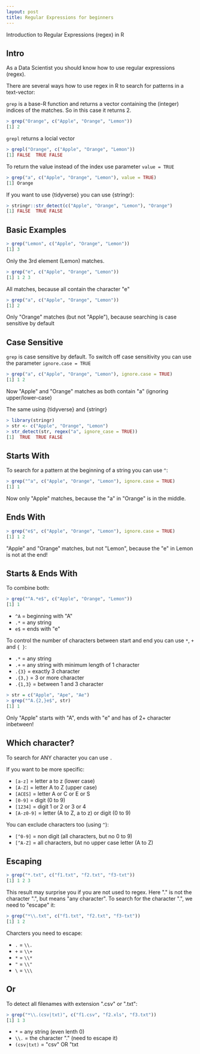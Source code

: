 ```yaml
---
layout: post
title: Regular Expressions for beginners
---
```


Introduction to Regular Expressions (regex) in R

## Intro

As a Data Scientist you should know how to use regular expressions (regex). 

There are several ways how to use regex in R to search for patterns in a text-vector:

```grep``` is a base-R function and returns a vector containing the (integer) indices of the matches. So in this case it returns 2.

```R
> grep("Orange", c("Apple", "Orange", "Lemon"))
[1] 2
```

```grepl``` returns a locial vector

```R
> grepl("Orange", c("Apple", "Orange", "Lemon"))
[1] FALSE  TRUE FALSE
```

To return the value instead of the index use parameter ```value = TRUE```

```R
> grep("a", c("Apple", "Orange", "Lemon"), value = TRUE)
[1] Orange
```

If you want to use {tidyverse} you can use {stringr}:

```R
> stringr::str_detect(c("Apple", "Orange", "Lemon"), "Orange")
[1] FALSE  TRUE FALSE
```

## Basic Examples

 ```R
> grep("Lemon", c("Apple", "Orange", "Lemon"))
[1] 3
``` 

Only the 3rd element (Lemon) matches.

 ```R
> grep("e", c("Apple", "Orange", "Lemon"))
[1] 1 2 3
``` 

All matches, because all contain the character "e"

```R
> grep("a", c("Apple", "Orange", "Lemon"))
[1] 2
```
Only "Orange" matches (but not "Apple"), because searching is case sensitive by default

## Case Sensitive

```grep``` is case sensitive by default.
To switch off case sensitivity you can use the parameter ```ignore.case = TRUE```

```R
> grep("a", c("Apple", "Orange", "Lemon"), ignore.case = TRUE)
[1] 1 2
```
Now "Apple" and "Orange" matches as both contain "a" (ignoring upper/lower-case)

The same using {tidyverse} and {stringr}

```R
> library(stringr)
> str <- c("Apple", "Orange", "Lemon")
> str_detect(str, regex("a", ignore_case = TRUE))
[1]  TRUE  TRUE FALSE
```

## Starts With

To search for a pattern at the beginning of a string you can use ```^```:

```R
> grep("^a", c("Apple", "Orange", "Lemon"), ignore.case = TRUE)
[1] 1
```
Now only "Apple" matches, because the "a" in "Orange" is in the middle.

## Ends With

```R
> grep("e$", c("Apple", "Orange", "Lemon"), ignore.case = TRUE)
[1] 1 2
```
"Apple" and "Orange" matches, but not "Lemon", because the "e" in Lemon is not at the end!

## Starts & Ends With

To combine both:

```R
> grep("^A.*e$", c("Apple", "Orange", "Lemon"))
[1] 1
```

* ```^A``` = beginning with "A"
* ```.*``` = any string
* ```e$``` = ends with "e"

To control the number of characters between start and end you can use ```*```, ```+``` and ```{ }```:

* ```.*``` = any string 
* ```.+``` = any string with minimum length of 1 character
* ```.{3}``` = exactly 3 character
* ```.{3,}``` = 3 or more character
* ```.{1,3}``` = between 1 and 3 character

```R
> str = c("Apple", "Ape", "Ae")
> grep("^A.{2,}e$", str)
[1] 1
```
Only "Apple" starts with "A", ends with "e" and has of 2+ character inbetween!

## Which character?

To search for ANY character you can use ```.```

If you want to be more specific:

* ```[a-z]``` = letter a to z (lower case) 
* ```[A-Z]``` = letter A to Z (upper case)
* ```[ACES]``` = letter A or C or E or S
* ```[0-9]``` = digit (0 to 9)
* ```[1234]``` = digit 1 or 2 or 3 or 4
* ```[A-z0-9]``` = letter (A to Z, a to z) or digit (0 to 9)

You can exclude characters too (using ```^```):

* ```[^0-9]``` = non digit (all characters, but no 0 to 9)
* ```[^A-Z]``` = all characters, but no upper case letter (A to Z)

## Escaping

```R
> grep("*.txt", c("f1.txt", "f2.txt", "f3-txt"))
[1] 1 2 3
```

This result may surprise you if you are not used to regex. Here "." is not the character ".", but means "any character". To search for the character ".", we need to "escape" it:

```R
> grep("*\\.txt", c("f1.txt", "f2.txt", "f3-txt"))
[1] 1 2
```

Charcters you need to escape:

* ```.``` =  ```\\.```
* ```+``` =  ```\\+```
* ```*``` =  ```\\*```
* ```"``` =  ```\\"```
* ```\``` =  ```\\\```

## Or

To detect all filenames with extension ".csv" or ".txt":

```R
> grep("*\\.(csv|txt)", c("f1.csv", "f2.xls", "f3.txt"))
[1] 1 3 
```

* ```*``` = any string (even lenth 0)
* ```\\.``` = the character "." (need to escape it)
* ```(csv|txt)``` = "csv" OR "txt
